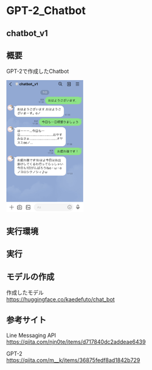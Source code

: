 # GPT-2_Chatbot

## chatbot_v1

## 概要<br>
GPT-2で作成したChatbot

<img src="https://github.com/kaedefuto/GPT-2_Chatbot/blob/main/images/IMG_5630.jpg" alt="sample" width="40%" height="40%">

## 実行環境

## 実行

## モデルの作成

作成したモデル<br>
https://huggingface.co/kaedefuto/chat_bot

## 参考サイト

Line Messaging API<br>
https://qiita.com/njn0te/items/d717840dc2addeae6439

GPT-2<br>
https://qiita.com/m__k/items/36875fedf8ad1842b729

